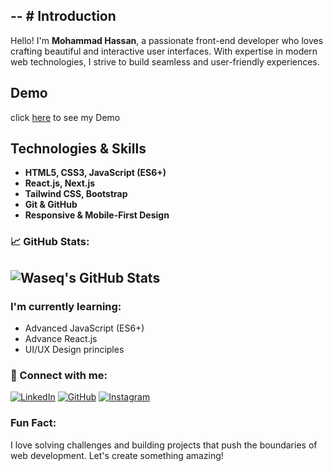 -- # Introduction
---
Hello! I'm **Mohammad Hassan**, a passionate front-end developer who loves crafting beautiful and interactive user interfaces. With expertise in modern web technologies, I strive to build seamless and user-friendly experiences.

## Demo 
click [here](https://waseqx.github.io/profile/) to see my Demo

##  Technologies & Skills
- **HTML5, CSS3, JavaScript (ES6+)**
- **React.js, Next.js**
- **Tailwind CSS, Bootstrap** 
- **Git & GitHub**
- **Responsive & Mobile-First Design**


### 📈 GitHub Stats:
![Waseq's GitHub Stats](https://github-readme-stats.vercel.app/api?username=waseqX&show_icons=true&hide_title=true&hide=prs&count_private=true&theme=dark)
---
###  I'm currently learning:
-  Advanced JavaScript (ES6+)
-  Advance React.js
-  UI/UX Design principles

### 💬 Connect with me:
[![LinkedIn](https://img.shields.io/badge/LinkedIn-blue?style=for-the-badge&logo=linkedin&logoColor=white)](https://linkedin.com/in/waseq333)
[![GitHub](https://img.shields.io/badge/GitHub-black?style=for-the-badge&logo=github&logoColor=white)](https://github.com/waseqX)
[![Instagram](https://img.shields.io/badge/Instagram-pink?style=for-the-badge&logo=instagram&logoColor=white)](https://www.instagram.com/waseq333)

###  Fun Fact:
I love solving challenges and building projects that push the boundaries of web development. Let's create something amazing!  



 

